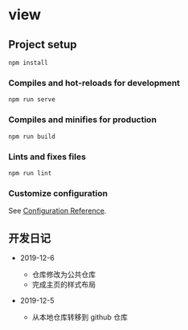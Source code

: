 # view

## Project setup

```shell
npm install
```

### Compiles and hot-reloads for development

```shell
npm run serve
```

### Compiles and minifies for production

```shell
npm run build
```

### Lints and fixes files

```shell
npm run lint
```

### Customize configuration

See [Configuration Reference](https://cli.vuejs.org/config/).

## 开发日记

- 2019-12-6
  - 仓库修改为公共仓库
  - 完成主页的样式布局

- 2019-12-5
  - 从本地仓库转移到 github 仓库
